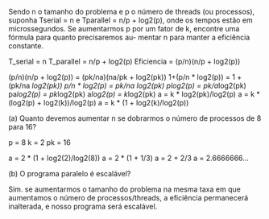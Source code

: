 Sendo n o tamanho do problema e p o número de threads (ou processos), suponha
Tserial = n e Tparallel = n/p + log2(p), onde os tempos estão em microssegundos. Se
aumentarmos p por um fator de k, encontre uma fórmula para quanto precisaremos au-
mentar n para manter a eficiência constante.

T_serial = n
T_parallel = n/p + log2(p)
Eficiencia = (p/n)(n/p + log2(p))

(p/n)(n/p + log2(p)) = (pk/na)(na/pk + log2(pk))
1+(p/n * log2(p)) = 1 + (pk/na *log2(pk))
p/n * log2(p) = pk/na *log2(pk)
p*log2(p) = pk/a*log2(pk)
pa*log2(p) = pk*log2(pk)
a*log2(p) = k*log2(pk)
a = k * log2(pk)/log2(p)
a = k * (log2(p) + log2(k))/log2(p)
a = k * (1 + log2(k)/log2(p))

(a) Quanto devemos aumentar n se dobrarmos o número de processos de 8 para 16?

p = 8
k = 2
pk = 16

a = 2 * (1 + log2(2)/log2(8))
a = 2 * (1 + 1/3)
a = 2 + 2/3
a = 2.6666666...


(b) O programa paralelo é escalável?

Sim. se aumentarmos o tamanho do problema na mesma taxa em que aumentamos o número de processos/threads,
a eficiência permanecerá inalterada, e nosso programa será escalável.